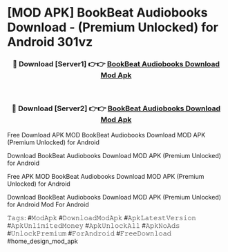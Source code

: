# [MOD APK] BookBeat Audiobooks Download - (Premium Unlocked) for Android 301vz



<div align="center">
<h3>🔴 Download [Server1] 👉👉 <a href="https://momento.my/?title=BookBeat_Audiobooks_Download">BookBeat Audiobooks Download Mod Apk</a></h3><br>

<h3>🔴 Download [Server2] 👉👉 <a href="https://momento.my/?title=BookBeat_Audiobooks_Download">BookBeat Audiobooks Download Mod Apk</a></h3>
</div>



Free Download APK MOD BookBeat Audiobooks Download MOD APK (Premium Unlocked) for Android

Download BookBeat Audiobooks Download MOD APK (Premium Unlocked) for Android

Free APK MOD BookBeat Audiobooks Download MOD APK (Premium Unlocked) for Android

Download BookBeat Audiobooks Download MOD APK (Premium Unlocked) for Android Mod For Android

𝚃𝚊𝚐𝚜: #𝙼𝚘𝚍𝙰𝚙𝚔 #𝙳𝚘𝚠𝚗𝚕𝚘𝚊𝚍𝙼𝚘𝚍𝙰𝚙𝚔 #𝙰𝚙𝚔𝙻𝚊𝚝𝚎𝚜𝚝𝚅𝚎𝚛𝚜𝚒𝚘𝚗 #𝙰𝚙𝚔𝚄𝚗𝚕𝚒𝚖𝚒𝚝𝚎𝚍𝙼𝚘𝚗𝚎𝚢 #𝙰𝚙𝚔𝚄𝚗𝚕𝚘𝚌𝚔𝙰𝚕𝚕 #𝙰𝚙𝚔𝙽𝚘𝙰𝚍𝚜 #𝚄𝚗𝚕𝚘𝚌𝚔𝙿𝚛𝚎𝚖𝚒𝚞𝚖 #𝙵𝚘𝚛𝙰𝚗𝚍𝚛𝚘𝚒𝚍 #𝙵𝚛𝚎𝚎𝙳𝚘𝚠𝚗𝚕𝚘𝚊𝚍 #home_design_mod_apk
